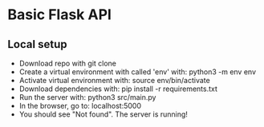 # Basic Flask API

## Local setup

- Download repo with git clone <repo-url>
- Create a virtual environment with called 'env' with: python3 -m env env
- Activate virtual environment with: source env/bin/activate
- Download dependencies with: pip install -r requirements.txt
- Run the server with: python3 src/main.py
- In the browser, go to: localhost:5000
- You should see "Not found". The server is running!
